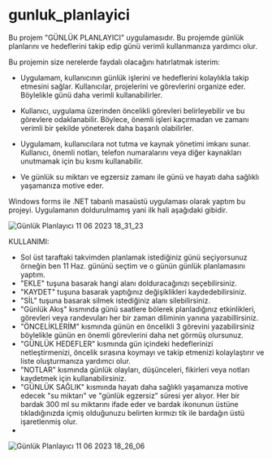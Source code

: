 # gunluk_planlayici
Bu projem  "GÜNLÜK PLANLAYICI" uygulamasıdır. Bu projemde günlük planlarını ve  hedeflerini takip edip günü verimli kullanmanıza yardımcı olur.

Bu projemin size nerelerde faydalı  olacağını hatırlatmak isterim:
  * Uygulamam, kullanıcının günlük işlerini ve hedeflerini kolaylıkla takip etmesini sağlar. Kullanıcılar, projelerini ve görevlerini organize eder. Böylelikle günü daha verimli kullanabilirler.
  
  * Kullanıcı, uygulama üzerinden öncelikli görevleri belirleyebilir ve bu görevlere odaklanabilir. Böylece, önemli işleri kaçırmadan ve zamanı verimli bir şekilde yöneterek daha başarılı olabilirler.
  
  * Uygulamam, kullanıcılara not tutma ve kaynak yönetimi imkanı sunar. Kullanıcı, önemli notları, telefon numaralarını veya diğer kaynakları unutmamak için bu kısmı kullanabilir.
  
  * Ve günlük su miktarı ve egzersiz zamanı ile günü ve hayatı daha sağlıklı yaşamanıza motive eder.

Windows forms ile  .NET tabanlı masaüstü uygulaması olarak yaptım bu projeyi.
Uygulamanın doldurulmamış yani ilk hali aşağıdaki gibidir.

![Günlük Planlayıcı 11 06 2023 18_31_23](https://github.com/Semanur-Ucdag/gunluk_planlayici/assets/103859993/73b91846-5c63-4413-a847-5507d444e137)

KULLANIMI:
* Sol üst taraftaki takvimden planlamak istediğiniz günü seçiyorsunuz örneğin ben 11 Haz. gününü seçtim ve o günün günlük planlamasını yaptım.
*  "EKLE" tuşuna basarak hangi alanı dolduracağınızı seçebilirsiniz.
*  "KAYDET" tuşuna basarak yaptığınız değişiklikleri kaydedebilirsiniz.
*  "SİL" tuşuna basarak silmek istediğiniz alanı silebilirsiniz.
*  "Günlük Akış" kısmında günü saatlere bölerek planladığınız etkinlikleri, görevleri veya randevuları her bir zaman diliminin yanına yazabillirsiniz.
*  "ÖNCELİKLERİM" kısmında günün en öncelikli 3 görevini yazabilirsiniz böylelikle günün en önemli görevlerini daha net görmüş olursunuz.
*  "GÜNLÜK HEDEFLER" kısmında gün içindeki hedeflerinizi netleştirmenizi, öncelik sırasına koymayı ve takip etmenizi kolaylaştırır ve liste oluşturmanıza yardımcı olur.
*  "NOTLAR" kısmında günlük olayları, düşünceleri, fikirleri veya notları kaydetmek için kullanabilirsiniz.
*  "GÜNLÜK SAĞLIK" kısmında hayatı daha sağlıklı yaşamanıza motive edecek "su miktarı" ve "günlük egzersiz" süresi yer alıyor. Her bir bardak 300 ml su miktarını ifade eder ve bardak ikonunun üstüne tıkladığınızda içmiş olduğunuzu belirten kırmızı tik ile bardağın üstü işaretlenmiş olur.
*  




![Günlük Planlayıcı 11 06 2023 18_26_06](https://github.com/Semanur-Ucdag/gunluk_planlayici/assets/103859993/d688ab55-92ea-48ec-8a25-fcb0840f858b)
